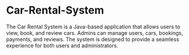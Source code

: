 # Car-Rental-System
The Car Rental System is a Java-based application that allows users to view, book, and review cars. Admins can manage users, cars, bookings, payments, and reviews. The system is designed to provide a seamless experience for both users and administrators.
